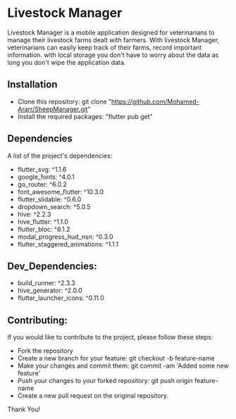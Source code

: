 # Livestock Manager

Livestock Manager is a mobile application designed for veterinarians to manage their livestock farms dealt with farmers. With livestock Manager, veterinarians can easily keep track of their farms, record important information. with local storage you don't have to worry about the data as long you don't wipe the application data.

## Installation

- Clone this repository: git clone "https://github.com/Mohamed-Ararr/SheepManager.git"
- Install the required packages: "flutter pub get"

## Dependencies

A list of the project's dependencies:

- flutter_svg: ^1.1.6
- google_fonts: ^4.0.1
- go_router: ^6.0.2
- font_awesome_flutter: ^10.3.0
- flutter_slidable: ^0.6.0
- dropdown_search: ^5.0.5
- hive: ^2.2.3
- hive_flutter: ^1.1.0
- flutter_bloc: ^8.1.2
- modal_progress_hud_nsn: ^0.3.0
- flutter_staggered_animations: ^1.1.1

## Dev_Dependencies:

- build_runner: ^2.3.3
- hive_generator: ^2.0.0
- flutter_launcher_icons: ^0.11.0

## Contributing:

If you would like to contribute to the project, please follow these steps:

- Fork the repository
- Create a new branch for your feature: git checkout -b feature-name
- Make your changes and commit them: git commit -am 'Added some new feature'
- Push your changes to your forked repository: git push origin feature-name
- Create a new pull request on the original repository.

Thank You!
